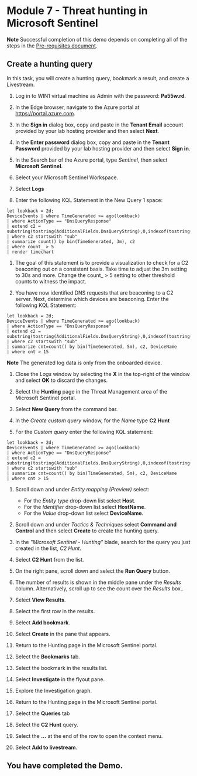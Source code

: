 # Module 7 - Threat hunting in Microsoft Sentinel

**Note** Successful completion of this demo depends on completing all of the steps in the  [Pre-requisites document](00-prerequisites.md). 

## Create a hunting query

In this task, you will create a hunting query, bookmark a result, and create a Livestream.

1. Log in to WIN1 virtual machine as Admin with the password: **Pa55w.rd**.  

1. In the Edge browser, navigate to the Azure portal at https://portal.azure.com.

1. In the **Sign in** dialog box, copy and paste in the **Tenant Email** account provided by your lab hosting provider and then select **Next**.

1. In the **Enter password** dialog box, copy and paste in the **Tenant Password** provided by your lab hosting provider and then select **Sign in**.

1. In the Search bar of the Azure portal, type *Sentinel*, then select **Microsoft Sentinel**.

1. Select your Microsoft Sentinel Workspace.

1. Select **Logs** 

1. Enter the following KQL Statement in the New Query 1 space:

```KQL
let lookback = 2d;
DeviceEvents | where TimeGenerated >= ago(lookback) 
| where ActionType == "DnsQueryResponse"
| extend c2 = substring(tostring(AdditionalFields.DnsQueryString),0,indexof(tostring(AdditionalFields.DnsQueryString),"."))
| where c2 startswith "sub"
| summarize count() by bin(TimeGenerated, 3m), c2
| where count_ > 5
| render timechart 
```

1. The goal of this statement is to provide a visualization to check for a C2 beaconing out on a consistent basis.  Take time to adjust the 3m setting to 30s and more.  Change the count_ > 5 setting to other threshold counts to witness the impact.

1. You have now identified DNS requests that are beaconing to a C2 server.  Next, determine which devices are beaconing.  Enter the following KQL Statement:

```KQL
let lookback = 2d;
DeviceEvents | where TimeGenerated >= ago(lookback) 
| where ActionType == "DnsQueryResponse"
| extend c2 = substring(tostring(AdditionalFields.DnsQueryString),0,indexof(tostring(AdditionalFields.DnsQueryString),".")) 
| where c2 startswith "sub"
| summarize cnt=count() by bin(TimeGenerated, 5m), c2, DeviceName
| where cnt > 15
```

**Note** The generated log data is only from the onboarded device.

1. Close the *Logs* window by selecting the **X** in the top-right of the window and select **OK** to discard the changes. 

1. Select the **Hunting** page in the Threat Management area of the Microsoft Sentinel portal.

1. Select **New Query** from the command bar.

1. In the *Create custom query* window, for the *Name* type **C2 Hunt**

1. For the *Custom query* enter the following KQL statement:

```KQL
let lookback = 2d;
DeviceEvents | where TimeGenerated >= ago(lookback) 
| where ActionType == "DnsQueryResponse"
| extend c2 = substring(tostring(AdditionalFields.DnsQueryString),0,indexof(tostring(AdditionalFields.DnsQueryString),"."))
| where c2 startswith "sub"
| summarize cnt=count() by bin(TimeGenerated, 5m), c2, DeviceName
| where cnt > 15
```

1. Scroll down and under *Entity mapping (Preview)* select:

    - For the *Entity type* drop-down list select **Host**.
    - For the *Identifier* drop-down list select **HostName**.
    - For the *Value* drop-down list select **DeviceName**.

1. Scroll down and under *Tactics & Techniques* select **Command and Control** and then select **Create** to create the hunting query.

1. In the *"Microsoft Sentinel - Hunting"* blade, search for the query you just created in the list, *C2 Hunt*.

1. Select **C2 Hunt** from the list.

1. On the right pane, scroll down and select the **Run Query** button.

1. The number of results is shown in the middle pane under the *Results* column. Alternatively, scroll up to see the count over the *Results* box..

1. Select **View Results**.

1. Select the first row in the results. 

1. Select **Add bookmark**.

1. Select **Create** in the pane that appears.

1. Return to the Hunting page in the Microsoft Sentinel portal.

1. Select the **Bookmarks** tab.

1. Select the bookmark in the results list.

1. Select **Investigate** in the flyout pane.

1. Explore the Investigation graph.

1. Return to the Hunting page in the Microsoft Sentinel portal.

1. Select the **Queries** tab

1. Select the **C2 Hunt** query.

1. Select the **...** at the end of the row to open the context menu.

1. Select **Add to livestream**.

## You have completed the Demo.